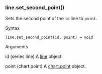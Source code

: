 ### line.set\_second\_point()

Sets the second point of the `id` line to `point`.

Syntax

```
line.set_second_point(id, point) → void
```

Arguments

id (series line) A [line](#type_line) object.

point (chart.point) A [chart.point](#type_chart.point) object.
